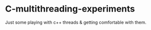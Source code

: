 # C-multithreading-experiments
Just some playing with c++ threads &amp; getting comfortable with them.
